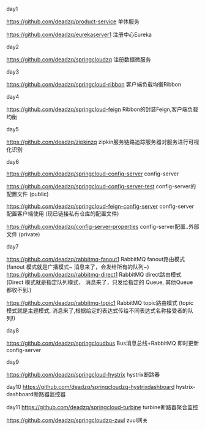 day1

https://github.com/deadzq/product-service 单体服务

https://github.com/deadzq/eurekaserver1 注册中心Eureka

day2

https://github.com/deadzq/springcloudzq  注册数据微服务

day3

https://github.com/deadzq/springcloud-ribbon 客户端负载均衡Ribbon

day4

https://github.com/deadzq/springcloud-feign Ribbon的封装Feign,客户端负载均衡

day5

https://github.com/deadzq/zipkinzq  zipkin服务链路追踪服务器对服务进行可视化识别

day6

https://github.com/deadzq/springcloud-config-server  config-server  

https://github.com/deadzq/springcloud-config-server-test  config-server的配置文件 (public)

https://github.com/deadzq/springcloud-feign-config-server  config-server配置客户端使用 (现已链接私有仓库的配置文件)

https://github.com/deadzq/config-server-properties  config-server配置..外部文件 (private)

day7

https://github.com/deadzq/rabbitmq-fanout1  RabbitMQ fanout路由模式 (fanout 模式就是广播模式~ 消息来了，会发给所有的队列~)
https://github.com/deadzq/rabbitmq-direct1   RabbitMQ direct路由模式 (Direct 模式就是指定队列模式， 消息来了，只发给指定的 Queue, 其他Queue 都收不到.)

https://github.com/deadzq/rabbitmq-topic1    RabbitMQ topic路由模式 (topic 模式就是主题模式, 消息来了,根据给定的表达式传给不同表达式名称接受者的队列!)

day8

https://github.com/deadzq/springcloudbus  Bus消息总线+RabbitMQ 即时更新config-server

day9

https://github.com/deadzq/springcloud-hystrix  hystrix断路器

day10
https://github.com/deadzq/springcloudzq-hystrixdashboard  hystrix-dashboard断路器监控器

day11
https://github.com/deadzq/springcloud-turbine  turbine断路器聚合监控

https://github.com/deadzq/springcloudzq-zuul  zuul网关

